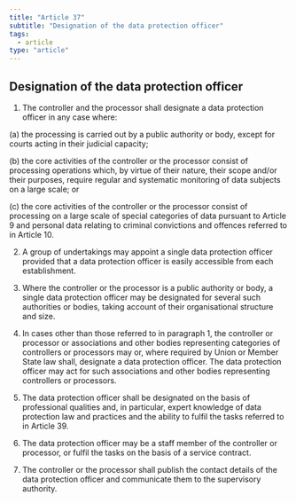 ```yaml
---
title: "Article 37"
subtitle: "Designation of the data protection officer"
tags:
  - article
type: "article"
---
```

## Designation of the data protection officer

1. The controller and the processor shall designate a data protection officer in any case where:

(a) the processing is carried out by a public authority or body, except for courts acting in their judicial capacity;

(b) the core activities of the controller or the processor consist of processing operations which, by virtue of their nature, their scope and/or their purposes, require regular and systematic monitoring of data subjects on a large scale; or

(c) the core activities of the controller or the processor consist of processing on a large scale of special categories of data pursuant to Article 9 and personal data relating to criminal convictions and offences referred to in Article 10.

2. A group of undertakings may appoint a single data protection officer provided that a data protection officer is easily accessible from each establishment.

3. Where the controller or the processor is a public authority or body, a single data protection officer may be designated for several such authorities or bodies, taking account of their organisational structure and size.

4. In cases other than those referred to in paragraph 1, the controller or processor or associations and other bodies representing categories of controllers or processors may or, where required by Union or Member State law shall, designate a data protection officer. The data protection officer may act for such associations and other bodies representing controllers or processors.

5. The data protection officer shall be designated on the basis of professional qualities and, in particular, expert knowledge of data protection law and practices and the ability to fulfil the tasks referred to in Article 39.

6. The data protection officer may be a staff member of the controller or processor, or fulfil the tasks on the basis of a service contract.

7. The controller or the processor shall publish the contact details of the data protection officer and communicate them to the supervisory authority.
